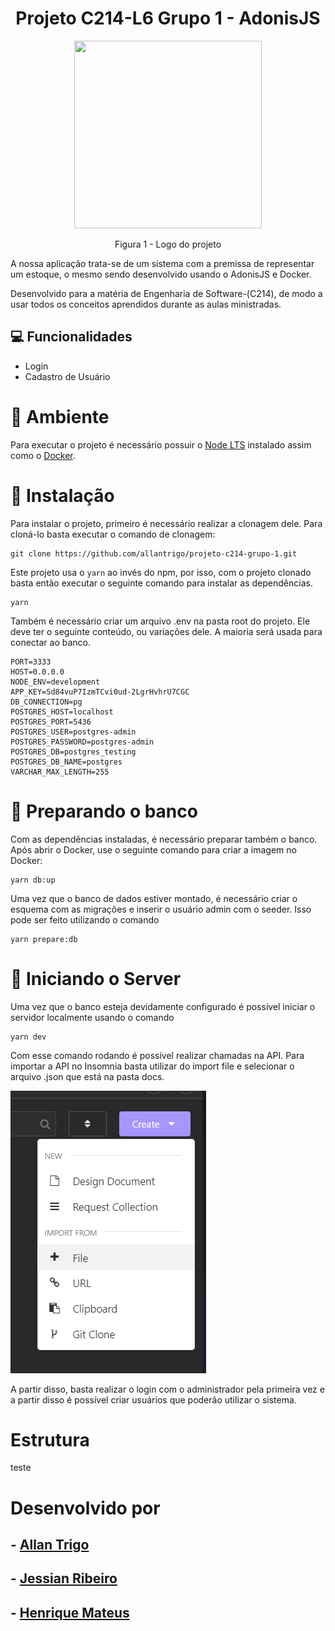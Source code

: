 <h1 align="center">Projeto C214-L6 Grupo 1 - AdonisJS</h1> 

<p align="center">
<img src="https://github.com/allantrigo/projeto-c214-grupo-1/tree/master/docs/readme_images/logo_readme.png" height="300" width="300" >
</p>
<p align="center">Figura 1 - Logo do projeto</p>

A nossa aplicação trata-se de um sistema com a premissa de representar um estoque, o mesmo sendo desenvolvido usando o AdonisJS e Docker.

Desenvolvido para a matéria de Engenharia de Software-(C214), de modo a usar todos os conceitos aprendidos durante as aulas ministradas.

## 💻 Funcionalidades
- Login
- Cadastro de Usuário

# 🌳 Ambiente
Para executar o projeto é necessário possuir o [Node LTS](https://nodejs.org/en/download/) instalado assim como o [Docker](https://docs.docker.com/desktop/windows/install/).

# 🔧 Instalação
Para instalar o projeto, primeiro é necessário realizar a clonagem dele. Para cloná-lo basta executar o comando de clonagem:
```
git clone https://github.com/allantrigo/projeto-c214-grupo-1.git
```

Este projeto usa o ```yarn``` ao invés do npm, por isso, com o projeto clonado basta então executar o seguinte comando para instalar as dependências.
```
yarn
```

Também é necessário criar um arquivo .env na pasta root do projeto. Ele deve ter o seguinte conteúdo, ou variações dele. A maioria será usada para conectar ao banco.
```
PORT=3333
HOST=0.0.0.0
NODE_ENV=development
APP_KEY=Sd84vuP7IzmTCvi0ud-2LgrHvhrU7CGC
DB_CONNECTION=pg
POSTGRES_HOST=localhost
POSTGRES_PORT=5436
POSTGRES_USER=postgres-admin
POSTGRES_PASSWORD=postgres-admin
POSTGRES_DB=postgres_testing
POSTGRES_DB_NAME=postgres
VARCHAR_MAX_LENGTH=255
```

# 🔨 Preparando o banco
Com as dependências instaladas, é necessário preparar também o banco. Após abrir o Docker, use o seguinte comando para criar a imagem no Docker:
```
yarn db:up
```

Uma vez que o banco de dados estiver montado, é necessário criar o esquema com as migrações e inserir o usuário admin com o seeder. Isso pode ser feito utilizando o comando

```
yarn prepare:db
```

# 🚀 Iniciando o Server
Uma vez que o banco esteja devidamente configurado é possível iniciar o servidor localmente usando o comando
```
yarn dev
```

Com esse comando rodando é possível realizar chamadas na API. Para importar a API no Insomnia basta utilizar do import file e selecionar o arquivo .json que está na pasta docs.

![](/docs/readme_images/insomnia.png)

A partir disso, basta realizar o login com o administrador pela primeira vez e a partir disso é possível criar usuários que poderão utilizar o sistema.

# Estrutura
teste

# Desenvolvido por
## - [Allan Trigo](https://github.com/allantrigo/)
## - [Jessian Ribeiro](https://github.com/JessianCRB)
## - [Henrique Mateus](https://github.com/HenriqueMAlves)

